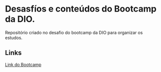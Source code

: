 # Desasfíos e conteúdos do Bootcamp da DIO.
Repositório criado no desafio do bootcamp da DIO para organizar os estudos.

## Links 
[Link do Bootcamp](https://web.digitalinnovation.one/track/everis-new-talents-java?tab=path)
